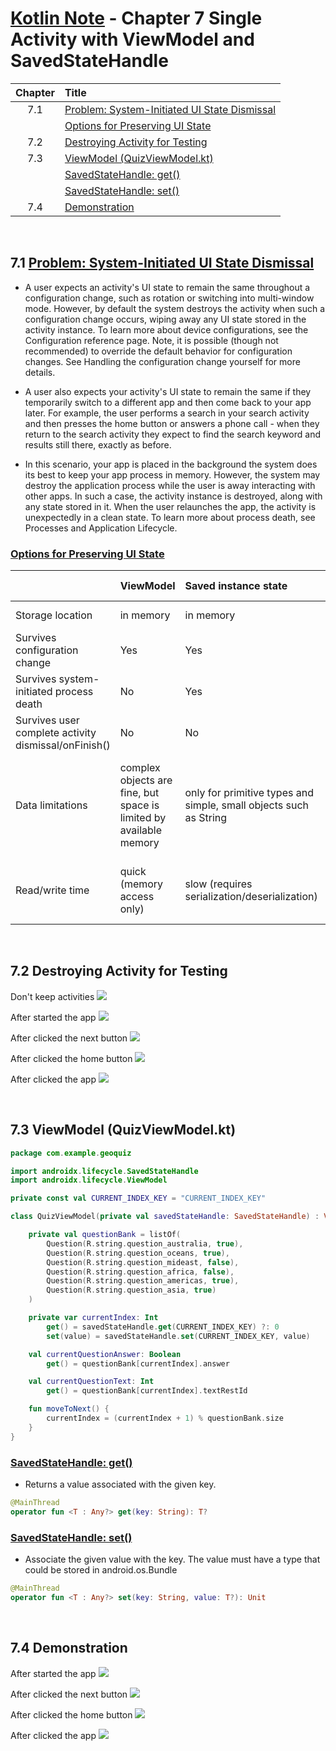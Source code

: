 # [Kotlin Note](../../README.md) - Chapter 7 Single Activity with ViewModel and SavedStateHandle
| Chapter | Title |
| :-: | :- |
| 7.1 | [Problem: System-Initiated UI State Dismissal](#71-problem-system-initiated-ui-state-dismissal) |
|  | [Options for Preserving UI State](#options-for-preserving-ui-state) |
| 7.2 | [Destroying Activity for Testing](#72-destroying-activity-for-testing) |
| 7.3 | [ViewModel (QuizViewModel.kt)](#73-viewmodel-quizviewmodelkt) |
|  | [SavedStateHandle: get()](#savedstatehandle-get) |
|  | [SavedStateHandle: set()](#savedstatehandle-set) |
| 7.4 | [Demonstration](#74-demonstration) |

<br />

## 7.1 [Problem: System-Initiated UI State Dismissal](https://developer.android.com/topic/libraries/architecture/saving-states#ui-dismissal-system)
- A user expects an activity's UI state to remain the same throughout a configuration change, such as rotation or switching into multi-window mode. However, by default the system destroys the activity when such a configuration change occurs, wiping away any UI state stored in the activity instance. To learn more about device configurations, see the Configuration reference page. Note, it is possible (though not recommended) to override the default behavior for configuration changes. See Handling the configuration change yourself for more details.

- A user also expects your activity's UI state to remain the same if they temporarily switch to a different app and then come back to your app later. For example, the user performs a search in your search activity and then presses the home button or answers a phone call - when they return to the search activity they expect to find the search keyword and results still there, exactly as before.

- In this scenario, your app is placed in the background the system does its best to keep your app process in memory. However, the system may destroy the application process while the user is away interacting with other apps. In such a case, the activity instance is destroyed, along with any state stored in it. When the user relaunches the app, the activity is unexpectedly in a clean state. To learn more about process death, see Processes and Application Lifecycle.

### [Options for Preserving UI State](https://developer.android.com/topic/libraries/architecture/saving-states#options)
|  | ViewModel | Saved instance state | Persistent storage |
| :-- | :-- | :-- | :-- |
| Storage location | in memory | in memory | on disk or network |
| Survives configuration change | Yes | Yes | Yes |
| Survives system-initiated process death | No | Yes | Yes |
| Survives user complete activity dismissal/onFinish() | No | No | Yes |
| Data limitations | complex objects are fine, but space is limited by available memory | only for primitive types and simple, small objects such as String | only limited by disk space or cost / time of retrieval from the network resource |
| Read/write time | quick (memory access only) | slow (requires serialization/deserialization) | slow (requires disk access or network transaction) |

<br />

## 7.2 Destroying Activity for Testing
Don't keep activities
![](../../images/Part%20I/image_7_1.png)

After started the app
![](../../images/Part%20I/image_7_2.png)

After clicked the next button
![](../../images/Part%20I/image_7_3.png)

After clicked the home button
![](../../images/Part%20I/image_7_4.png)

After clicked the app
![](../../images/Part%20I/image_7_5.png)

<br />

## 7.3 ViewModel (QuizViewModel.kt)
```kotlin
package com.example.geoquiz

import androidx.lifecycle.SavedStateHandle
import androidx.lifecycle.ViewModel

private const val CURRENT_INDEX_KEY = "CURRENT_INDEX_KEY"

class QuizViewModel(private val savedStateHandle: SavedStateHandle) : ViewModel() {

    private val questionBank = listOf(
        Question(R.string.question_australia, true),
        Question(R.string.question_oceans, true),
        Question(R.string.question_mideast, false),
        Question(R.string.question_africa, false),
        Question(R.string.question_americas, true),
        Question(R.string.question_asia, true)
    )

    private var currentIndex: Int
        get() = savedStateHandle.get(CURRENT_INDEX_KEY) ?: 0
        set(value) = savedStateHandle.set(CURRENT_INDEX_KEY, value)

    val currentQuestionAnswer: Boolean
        get() = questionBank[currentIndex].answer

    val currentQuestionText: Int
        get() = questionBank[currentIndex].textRestId

    fun moveToNext() {
        currentIndex = (currentIndex + 1) % questionBank.size
    }
}
```

### [SavedStateHandle: get()](https://developer.android.com/reference/kotlin/androidx/lifecycle/SavedStateHandle#get(kotlin.String))
- Returns a value associated with the given key.
```kotlin
@MainThread
operator fun <T : Any?> get(key: String): T?
```

### [SavedStateHandle: set()](https://developer.android.com/reference/kotlin/androidx/lifecycle/SavedStateHandle#set(kotlin.String,kotlin.Any))
- Associate the given value with the key. The value must have a type that could be stored in android.os.Bundle
```kotlin
@MainThread
operator fun <T : Any?> set(key: String, value: T?): Unit
```

<br />

## 7.4 Demonstration
After started the app
![](../../images/Part%20I/image_7_6.png)

After clicked the next button
![](../../images/Part%20I/image_7_7.png)

After clicked the home button
![](../../images/Part%20I/image_7_8.png)

After clicked the app
![](../../images/Part%20I/image_7_9.png)

<br />
